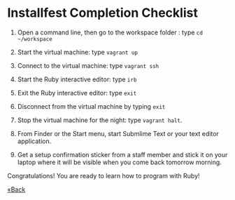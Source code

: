 # Installfest Completion Checklist

1. Open a command line, then go to the workspace folder : type `cd ~/workspace`

2. Start the virtual machine: type `vagrant up`

3. Connect to the virtual machine: type  `vagrant ssh`

4. Start the Ruby interactive editor:  type  `irb`

5. Exit the Ruby interactive editor:  type  `exit`

5. Disconnect from the virtual machine by typing `exit`

6. Stop the virtual machine for the night:  type `vagrant halt`.

7. From Finder or the Start menu, start Submlime Text or your text editor application. 

8. Get a setup confirmation sticker from a staff member and stick it on
   your laptop where it will be visible when you come back tomorrow morning.

Congratulations! You are ready to learn how to program with Ruby! 

[«Back](/friday)

